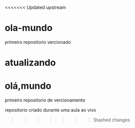 <<<<<<< Updated upstream
# ola-mundo
primeiro repositorio vercionado

atualizando
=======
# olá,mundo
 primeiro repositorio de vercionamento

 repositorio criado durante uma aula ao vivo
>>>>>>> Stashed changes
